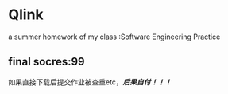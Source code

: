 # Qlink
 a summer homework of my class :Software Engineering Practice

## final socres:99

 如果直接下载后提交作业被查重etc，***后果自付！！！***
